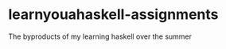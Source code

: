 learnyouahaskell-assignments
============================

The byproducts of my learning haskell over the summer
